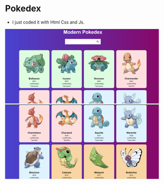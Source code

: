 
# Pokedex
* I just coded it with Html Css and Js.

![Image](./images/image1.png)
![Image](./images/image2.png)


